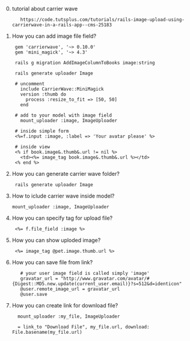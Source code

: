 0. tutorial about carrier wave
    
          https://code.tutsplus.com/tutorials/rails-image-upload-using-carrierwave-in-a-rails-app--cms-25183
1. How you can add image file field?
       
        gem 'carrierwave', '~> 0.10.0'
        gem 'mini_magick', '~> 4.3'
        
        rails g migration AddImageColumnToBooks image:string
        
        rails generate uploader Image
        
        # uncomment
          include CarrierWave::MiniMagick
          version :thumb do
            process :resize_to_fit => [50, 50]
          end
          
        # add to your model with image field
          mount_uploader :image, ImageUploader
        
        # inside simple form 
        <%=f.input :image, :label => 'Your avatar please' %>
          
        # inside view
        <% if book.image&.thumb&.url != nil %>
          <td><%= image_tag book.image&.thumb&.url %></td> 
        <% end %>
        
1. How you can generate carrier wave folder?
        
        rails generate uploader Image
2. How to iclude carrier wave inside model?
    
       mount_uploader :image, ImageUploader
3. How you can specify tag for upload file?
    
        <%= f.file_field :image %>
4. How you can show uploded image?
        
        <%= image_tag @pet.image.thumb.url %>
5. How you can save file from link?
    
          # your user image field is called simply 'image'
          gravatar_url = "http://www.gravatar.com/avatar/#{Digest::MD5.new.update(current_user.email)}?s=512&d=identicon"
          @user.remote_image_url = gravatar_url
          @user.save 
6. How you can create link for download file?
        
         mount_uploader :my_file, ImageUploader
         
         = link_to "Download File", my_file.url, download: File.basename(my_file.url)
